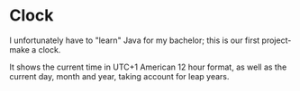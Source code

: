 # Clock
I unfortunately have to "learn" Java for my bachelor; this is our first project- make a clock.

It shows the current time in UTC+1 American 12 hour format, as well as the current day, month and year, taking account for leap years.
